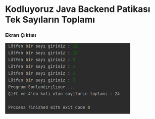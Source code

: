 # Kodluyoruz Java Backend Patikası Tek Sayıların Toplamı 

### Ekran Çıktısı 
![](../../../img/dort.png)